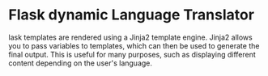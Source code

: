 # Flask dynamic Language Translator

lask templates are rendered using a Jinja2 template engine. Jinja2 allows you to pass variables to templates, which can then be used to generate the final output. This is useful for many purposes, such as displaying different content depending on the user's language.